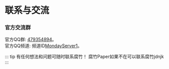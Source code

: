 # 联系与交流   
### 官方交流群
官方QQ群: [479354894](https://qm.qq.com/cgi-bin/qm/qr?k=p-NE3msaa3L1uh-8MUtUyOYhoM9eZOae&jump_from=webapi&authKey=Ngwgz2I+yQj7o2ZJKWW4cutEni+ShAtLHZ1iYv3JygR+bZRtvLTbE4PdUgBezxAc "一键直达")。   
官方QQ频道: 频道ID[MondayServer1](https://pd.qq.com/s/64zsdzkac "一键直达")。

::: tip
有任何想法和问题可随时联系腐竹！
腐竹Paper如果不在可以联系腐竹jdnjk
:::